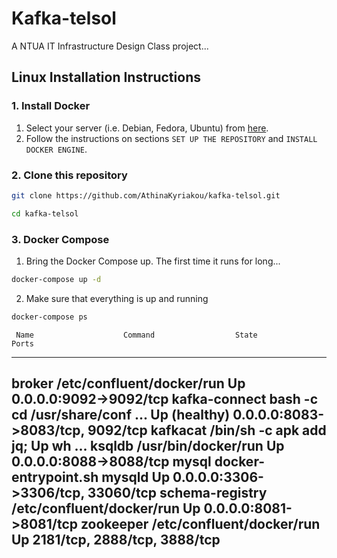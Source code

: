 # Kafka-telsol
A NTUA IT Infrastructure Design Class project...

## Linux Installation Instructions

### 1. Install Docker

1. Select your server (i.e. Debian, Fedora, Ubuntu) from [here](https://docs.docker.com/engine/install/#server).
2. Follow the instructions on sections `SET UP THE REPOSITORY` and `INSTALL DOCKER ENGINE`.

### 2. Clone this repository

```bash
git clone https://github.com/AthinaKyriakou/kafka-telsol.git

cd kafka-telsol
```

### 3. Docker Compose

1. Bring the Docker Compose up. The first time it runs for long...
```bash
docker-compose up -d
```

2. Make sure that everything is up and running
```bash
docker-compose ps
```
     Name                    Command                  State                     Ports
---------------------------------------------------------------------------------------------------
broker            /etc/confluent/docker/run        Up             0.0.0.0:9092->9092/tcp
kafka-connect     bash -c cd /usr/share/conf ...   Up (healthy)   0.0.0.0:8083->8083/tcp, 9092/tcp
kafkacat          /bin/sh -c apk add jq;           Up
                  wh ...
ksqldb            /usr/bin/docker/run              Up             0.0.0.0:8088->8088/tcp
mysql             docker-entrypoint.sh mysqld      Up             0.0.0.0:3306->3306/tcp, 33060/tcp
schema-registry   /etc/confluent/docker/run        Up             0.0.0.0:8081->8081/tcp
zookeeper         /etc/confluent/docker/run        Up             2181/tcp, 2888/tcp, 3888/tcp
----
